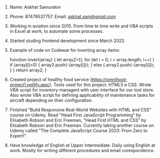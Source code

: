 1. Name: Askhat Samuratov

2. Phone: 87479537757. Email: askhat.sam@gmail.com

3. Working in aviation since 2015. From time to time write and VBA scripts in Excel at work, to automate some processes.

4. Started studing frontend development since March 2022.

5. Example of code on Codewar for inverting array items:

   function invert(array) {
   let array2=[];
   for (let i = 0; i < array.length; i++) {
   if (array[i]>0) {
   array2.push(-(array[i]));
   } else {
   array2.push(-(array[i]));
   }
   }
   return array2;
   }

6. Created project of healthy food service (https://omnifood-project1.netlify.app/). Tools used for this project: HTML5 и CSS. Wrote VBA script for inventory managent with user interface for our tool store. Also wrote VBA script for defining applicability of maintenance tasks for aircraft depending on thier configuration.

7. Finished "Build Responsive Real-World Websites with HTML and CSS" course on Udemy. Read "Head First JavaScript Programming" by Elisabeth Robson and Eric Freeman, "Head First HTML and CSS" by Elisabeth Robson and Eric Freeman. Currently taking another course on Udemy called "The Complete JavaScript Course 2023: From Zero to Expert!".

8. Have knowledge of English at Upper Intermediate. Daily using English at work. Mostly for writing different procedures and email corespondence.
